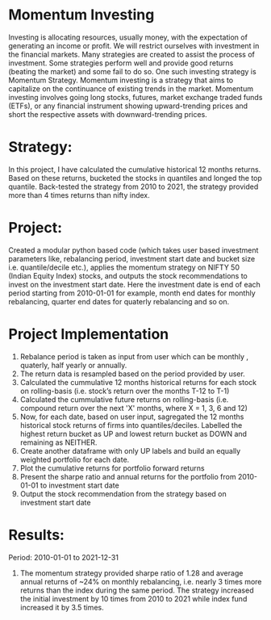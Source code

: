 # Momentum Investing

Investing is allocating resources, usually money, with the expectation of generating an income or profit. 
We will restrict ourselves with investment in the financial markets. Many strategies are created to assist the process of investment. Some strategies perform well and provide good returns (beating the market) and some fail to do so.
One such investing strategy is Momentum Strategy.
Momentum investing is a strategy that aims to capitalize on the continuance of existing trends in the market.
Momentum investing involves going long stocks, futures, market exchange traded funds (ETFs), or any financial instrument showing upward-trending prices and short the respective assets with downward-trending prices.

# Strategy:

In this project, I have calculated the cumulative historical 12 months returns. Based on these returns, bucketed the stocks in quantiles and longed the top quantile. Back-tested the strategy from 2010 to 2021, the strategy provided more than 4 times returns than nifty index. 

# Project:

Created a modular python based code (which takes user based investment parameters like, rebalancing period, investment start date and bucket size i.e. quantile/decile etc.),  applies the momentum strategy on NIFTY 50 (Indian Equity Index) stocks, and outputs the stock recommendations to invest on the investment start date. Here the investment date is end of each period starting from 2010-01-01 for example, month end dates for monthly rebalancing, quarter end dates for quaterly rebalancing and so on.

# Project Implementation

1. Rebalance period is taken as input from user which can be monthly , quaterly, half yearly or annually.
2. The return data is resampled based on the period provided by user.
3. Calculated the cummulative 12 months historical returns for each stock on rolling-basis (i.e. stock’s return over the months T-12 to T-1)
4. Calculated the cummulative future returns on rolling-basis (i.e. compound return over the next 'X' months, where X = 1, 3, 6 and 12)
5. Now, for each date, based on user input, sagregated the 12 months historical stock returns of firms into quantiles/deciles. Labelled the highest return bucket as UP and lowest return bucket as DOWN and remaining as NEITHER.
6. Create another dataframe with only UP labels and build an equally weighted portfolio for each date. 
7. Plot the cumulative returns for portfolio forward returns
8. Present the sharpe ratio and annual returns for the portfolio from 2010-01-01 to investment start date
9. Output the stock recommendation from the strategy based on investment start date

# Results:

Period: 2010-01-01 to 2021-12-31

1. The momentum strategy provided sharpe ratio of 1.28 and average annual returns of ~24% on monthly rebalancing, i.e. nearly 3 times more returns than the index during the same period. The strategy increased the initial investment by 10 times from 2010 to 2021 while index fund increased it by 3.5 times.
